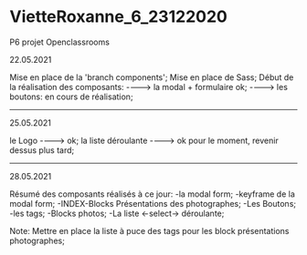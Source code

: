 # VietteRoxanne_6_23122020

P6 projet Openclassrooms

22.05.2021

Mise en place de la 'branch components';
Mise en place de Sass;
Début de la réalisation des composants:
----> la modal + formulaire ok;
----> les boutons: en cours de réalisation;

---

25.05.2021

le Logo ----> ok;
la liste déroulante ----> ok pour le moment, revenir dessus plus tard;

---

28.05.2021

Résumé des composants réalisés à ce jour:
-la modal form;
-keyframe de la modal form;
-INDEX-Blocks Présentations des photographes;
-Les Boutons;
-les tags;
-Blocks photos;
-La liste <-select-> déroulante;

Note:
Mettre en place la liste à puce des tags pour les block présentations photographes;
